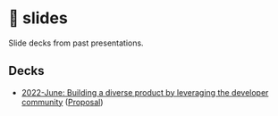 # 🎥 slides

Slide decks from past presentations.

## Decks

- [2022-June: Building a diverse product by leveraging the developer community](/slides/202206-building-a-diverse-product/) ([Proposal](https://github.com/queerjs/queerjs-talk-proposals/issues/53))